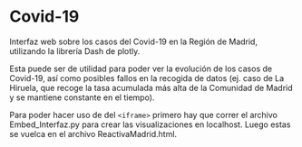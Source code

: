 # Covid-19
Interfaz web sobre los casos del Covid-19 en la Región de Madrid, utilizando la librería Dash de plotly.

Esta puede ser de utilidad para poder ver la evolución de los casos de Covid-19, así como posibles fallos en la recogida de datos (ej. caso de La Hiruela, que recoge la tasa acumulada más alta de la Comunidad de Madrid y se mantiene constante en el tiempo).

Para poder hacer uso de del ```<iframe>``` primero hay que correr el archivo Embed_Interfaz.py para crear las visualizaciones en localhost. 
Luego estas se vuelca en el archivo ReactivaMadrid.html.
